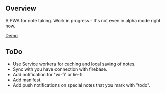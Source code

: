 ## Overview

A PWA for note taking.
Work in progress - It's not even in alpha mode right now.

[Demo](http://)

## ToDo
* Use Service workers for caching and local saving of notes.
* Sync with you have connection with firebase.
* Add notification for 'wi-fi' or lie-fi.
* Add manifest.
* Add push notifications on special notes that you mark with "todo".

 
